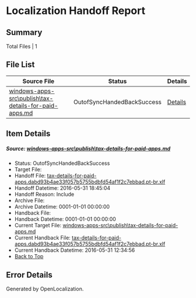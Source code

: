 # <a name='report-top'></a> Localization Handoff Report

## Summary
 Total Files | 1

## File List
 Source File | Status | Details 
 ----------- | ------ | ------- 
 [windows-apps-src\publish\tax-details-for-paid-apps.md](https://github.com/Microsoft/windows-apps/blob/a59d999ac36e04fbfa53d5b8992b235bff2d3818/windows-apps-src/publish/tax-details-for-paid-apps.md) | OutofSyncHandedBackSuccess | [Details](#364608e1452ddff7aae261bb0f29ec14ee4fb0a33544)

## Item Details
##### <a name='364608e1452ddff7aae261bb0f29ec14ee4fb0a33544'></a> Source: [windows-apps-src\publish\tax-details-for-paid-apps.md](https://github.com/Microsoft/windows-apps/blob/a59d999ac36e04fbfa53d5b8992b235bff2d3818/windows-apps-src/publish/tax-details-for-paid-apps.md)
* Status: OutofSyncHandedBackSuccess
* Target File: 
* Handoff File: [tax-details-for-paid-apps.dabd93b4ae33f057b5755bdbfd54af1f2c7ebbad.pt-br.xlf](https://github.com/Microsoft/WDG.handoff/blob/7f3b38afe45ff0bf74d56720bb35fa8b24f221de/ol-handoff/Microsoft/windows-apps.pt-br/master/tax-details-for-paid-apps.dabd93b4ae33f057b5755bdbfd54af1f2c7ebbad.pt-br.xlf)
* Handoff Datetime: 2016-05-31 18:45:04
* Handoff Reason: Include
* Archive File: 
* Archive Datetime: 0001-01-01 00:00:00
* Handback File: 
* Handback Datetime: 0001-01-01 00:00:00
* Current Target File: [windows-apps-src\publish\tax-details-for-paid-apps.md](https://github.com/Microsoft/windows-apps.pt-br/blob/ada805836c3479ab8aa6b2f72b4db9010e208812/windows-apps-src/publish/tax-details-for-paid-apps.md)
* Current Handback File: [tax-details-for-paid-apps.dabd93b4ae33f057b5755bdbfd54af1f2c7ebbad.pt-br.xlf](https://github.com/Microsoft/WDG.handback/blob/54ba89e7241c18d09319524e8f814154f78b5af6/ol-handback/Microsoft/windows-apps.pt-br/master/tax-details-for-paid-apps.dabd93b4ae33f057b5755bdbfd54af1f2c7ebbad.pt-br.xlf)
* Current Handback Datetime: 2016-05-31 12:34:56
* [Back to Top](#report-top)


## Error Details

Generated by OpenLocalization.
